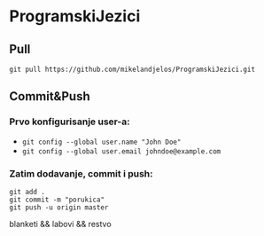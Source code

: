 # ProgramskiJezici

## Pull

`git pull https://github.com/mikelandjelos/ProgramskiJezici.git`

## Commit&Push

### Prvo konfigurisanje user-a:

- `git config --global user.name "John Doe"`
- `git config --global user.email johndoe@example.com`

### Zatim dodavanje, commit i push:

```
git add .
git commit -m "porukica"
git push -u origin master
```

blanketi &amp;&amp; labovi &amp;&amp; restvo
